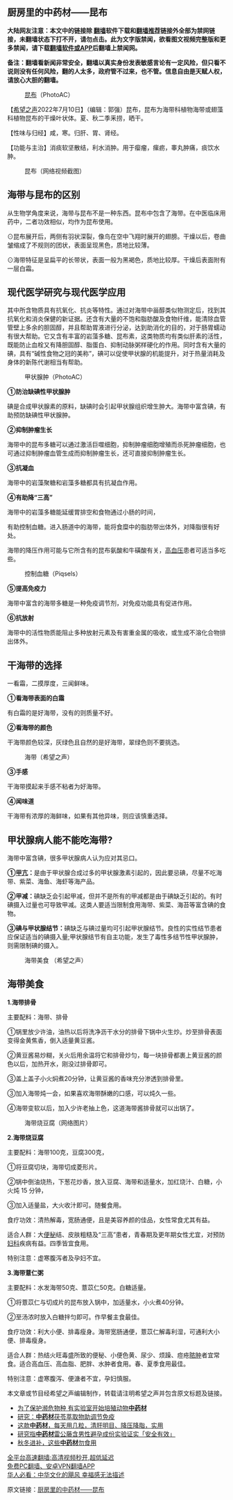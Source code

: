 <!-- 面包屑导航 --> <h2>厨房里的中药材——昆布</h2> <p class="notice"><b>大陆网友注意：本文中的链接除 <a href="https://github.com/bannedbook/fanqiang" >翻墙</a>软件下载和<a href="https://github.com/killgcd/justmysocks/blob/master/README.md">翻墙推荐</a>链接外全部为禁网链接，未翻墙状态下打不开，请勿点击。此为文字版禁闻，欲看图文视频完整版和更多禁闻，请下载<a href="https://github.com/bannedbook/fanqiang">翻墙软件或APP</a>后翻墙上禁闻网。</p><p>备注：翻墙看新闻非常安全，翻墙以真实身份发表敏感言论有一定风险，但只看不说则没有任何风险，翻的人太多，政府管不过来，也不管。信息自由是天赋人权，请放心大胆的翻墙。</b></p>  <div class="entry"> <figure><figcaption><a href="https://www.bannedbook.org/bnews/tag/%E6%98%86%E5%B8%83/" class="st_tag internal_tag" rel="tag" title="标签 昆布 下的日志">昆布</a>（PhotoAC）</figcaption></figure> <p>【<span class='wp_keywordlink_affiliate'><a href="https://www.soundofhope.org" title="希望之声" target="_blank">希望之声</a></span>2022年7月10日】（编辑：郭强）昆布，昆布为海带科植物海带或翅藻科植物昆布的干燥叶状体。夏、秋二季釆捞，晒干。</p> <p>【性味与归经】咸，寒。归肝、胃、肾经。</p> <p>【功能与主治】消痰软坚散结，利水消肿。用于瘿瘤，瘰疬，睾丸肿痛，痰饮水肿。</p> <figure><figcaption>昆布（网络视频截图）</figcaption></figure> <h2>海带与昆布的区别</h2> <p>从生物学角度来说，海带与昆布不是一种东西。昆布中包含了海带。在中医临床用药中，二者功效相似，均作为昆布使用。</p> <p>⊙昆布展开后，两侧有羽状深裂，像鸟在空中飞翔时展开的翅膀。干燥以后，卷曲皱缩成了不规则的团状，表面呈现黑色，质地比较薄。</p> <p>⊙海带特征是呈扁平的长带状，表面一般为黑褐色，质地比较厚。干燥后表面附有一层白霜。</p> <h2>现代医学研究与现代医学应用</h2> <p>其中所含物质具有抗氧化、抗炎等特性。通过对海带中甾醇类似物测定后，找到其抗氧化和消炎保健的新证据。还含有大量的不饱和脂肪酸及食物纤维，能清除血管管壁上多余的胆固醇，并且帮助胃液进行分泌，达到助消化的目的，对于肠胃蠕动有很大帮助。它又含有丰富的岩藻多糖、昆布素，这类物质均有类似肝素的活性，既能防止血栓又有降胆固醇、脂蛋白、抑制动脉粥样硬化的作用。同时含有大量的碘，具有“碱性食物之冠的美称”，碘可以促使甲状腺的机能提升，对于热量消耗及身体的新陈代谢相当有帮助。</p> <figure><figcaption>甲状腺肿（PhotoAC）</figcaption></figure> <p><strong>①防治缺碘性甲状腺肿</strong></p> <p>碘是合成甲状腺素的原料，缺碘时会引起甲状腺组织增生肿大。海带中富含碘，有助预防缺碘性甲状腺肿。</p> <p><strong>②抑制肿瘤生长</strong></p> <p>海带中的昆布多糖可以通过激活巨噬细胞，抑制肿瘤细胞增殖而杀死肿瘤细胞，也可通过抑制肿瘤血管生成而抑制肿瘤生长，还可直接抑制肿瘤生长。</p> <p><strong>③抗凝血</strong></p> <p>海带中的岩藻聚糖和岩藻多糖都具有抗凝血作用。</p> <p><strong>④有助降“三高”</strong></p>  <p>海带中的岩藻多糖能延缓胃排空和食物通过小肠的时间，</p> <p>有助控制血糖。进入肠道中的海带，能将食糜中的脂肪带出体外，对降脂很有好处。</p> <p>海带的降压作用可能与它所含有的昆布氨酸和牛磺酸有关，<a href="https://www.bannedbook.org/bnews/tag/%e9%ab%98%e8%a1%80%e5%8e%8b/" class="st_tag internal_tag" rel="tag" title="标签 高血压 下的日志">高血压</a>患者可适当多吃些。</p> <figure><figcaption>控制血糖（Piqsels）</figcaption></figure> <p><strong>⑤提高免疫力</strong></p> <p>海带中富含的海带多糖是一种免疫调节剂，对免疫功能具有促进作用。</p> <p><strong>⑥抗放射</strong></p> <p>海带中的活性物质能阻止多种放射元素及有害重金属的吸收，或生成不溶化合物排出体外。</p> <h2>干海带的选择</h2> <p>一看霜，二摸厚度，三闻鲜味。</p> <p><strong>①看海带表面的白霜</strong></p> <p>有白霜的是好海带，没有的则质量不好。</p> <p><strong>②看海带的颜色</strong></p> <p>干海带颜色较深，灰绿色且自然的是好海带，翠绿色则不要挑选。</p> <figure><figcaption>海带（希望之声）</figcaption></figure> <p><strong>③手感</strong></p> <p>干海带摸起来手感不粘者为好海带。</p>  <p><strong>④闻味道</strong></p> <p>干海带有浓厚的海鲜味，如果有其他异味，则应该慎重选择。</p> <h2>甲状腺病人能不能吃海带?</h2> <p>海带中富含碘，很多甲状腺病人认为应对其忌口。</p> <p><strong>①<a href="https://www.bannedbook.org/bnews/tag/%e7%94%b2%e4%ba%a2/" class="st_tag internal_tag" rel="tag" title="标签 甲亢 下的日志">甲亢</a>：</strong>是由于甲状腺合成过多的甲状腺激素引起的，因此要忌碘，尽量不吃海带、紫菜、海鱼、海虾等海产品。</p> <p><strong>②甲减：</strong>碘缺乏会引起甲减，但并不是所有的甲减都是由于碘缺乏引起的。有时碘摄入过量也可导致甲减。这类人要适当限制食用海带、紫菜、海苔等富含碘的食物。</p> <p><strong>③碘与甲状腺结节：</strong>碘缺乏与碘过量均可引起甲状腺结节。良性的实性结节患者应保证适当的碘摄入量;甲状腺结节有自主功能，发生了毒性多结节性甲状腺肿，则需限制碘的摄入。</p> <figure><figcaption>海带美食 （希望之声）</figcaption></figure> <h2>海带美食</h2> <p><strong>1.海带排骨</strong></p> <p>主要配料：海带、排骨</p> <p>①锅里放少许油，油热以后将洗净沥干水分的排骨下锅中火生炒。炒至排骨表面变得金黄焦香，倒入适量黄豆酱。</p> <p>②黄豆酱易炒糊，关火后用余温将它和排骨炒匀，每一块排骨都裹上黄豆酱的颜色以后，加热开水，刚没过排骨即可。</p> <p>③盖上盖子小火焖煮20分钟，让黄豆酱的香味充分渗透到排骨里。</p> <p>③加入海带炖一会，如果喜欢海带酥嫩的口感，可以炖久一些。</p> <p>④海带变软以后，加入少许老抽上色，这道海带酱排骨就可以出锅了。</p> <figure><figcaption>海带烧豆腐（网络图片）</figcaption></figure> <p><strong>2.海带烧豆腐</strong></p>  <p>主要配料：海带100克，豆腐300克，</p> <p>①将豆腐切块，海带切成菱形片。</p> <p>②锅中倒油烧热，下葱花炒香，放入豆腐、海带和适量水，加红烧汁、白糖，小火炖 15 分钟，</p> <p>③加入适量盐，大火收汁即可。随餐食用。</p> <p>食疗功效：清热解毒，宽肠通便，且是美容养颜的佳品，女性常食尤其有益。</p> <p>适合人群：大<a href="https://www.bannedbook.org/bnews/tag/%e4%be%bf%e7%a7%98/" class="st_tag internal_tag" rel="tag" title="标签 便秘 下的日志">便秘</a>结、皮肤粗糙及“三高”患者，青春期及更年期女性尤宜，对预防<a href="https://www.bannedbook.org/bnews/tag/%E5%A6%87%E7%A7%91/" class="st_tag internal_tag" rel="tag" title="标签 妇科 下的日志">妇科</a>疾病有益。四季皆宜食用。</p> <p>特别注意：虚寒腹泻者及孕妇不宜。</p> <p><strong>3.海带薏仁粥</strong></p> <p>主要配料：水发海带50克、薏苡仁50克。白糖适量。</p> <p>①将薏苡仁与切成片的昆布放入锅中，加适量水，小火煮40分钟。</p> <p>②至汤浓时放入白糖拌匀即可。作早餐主食最佳。</p> <p>食疗功效：利大小便、排毒瘦身。海带宽肠通便，薏苡仁解毒利湿，可通利大小便、排毒瘦身。</p> <p>适合人群：热结火旺毒盛所致的便秘、小便色黄、尿少、烦躁、痘疮<a href="https://www.bannedbook.org/bnews/tag/%e8%84%93%e8%82%bf/" class="st_tag internal_tag" rel="tag" title="标签 脓肿 下的日志">脓肿</a>者宜常食。适合高血压、高血脂、肥胖、水肿者食用。春、夏季食用最佳。</p> <p>特别注意：虚寒腹泻、便溏者不宜，孕妇慎服。</p>  <p>本文章或节目经希望之声编辑制作，转载请注明希望之声并包含原文标题及链接。 </p> <div id="taboola-mid-1"></div>  <ul class='op-related-articles' title='相关阅读'> <li><a href='https://www.bannedbook.org/bnews/headline/20211011/1636096.html' target='_blank'>为了保护濒危物种 有实验室开始培殖动物<b>中药材</b></a></li> <li><a href='https://www.bannedbook.org/bnews/comments/20210618/1569594.html' target='_blank'>研究：<b>中药材</b>茯苓萃取物助调节免疫</a></li> <li><a href='https://www.bannedbook.org/bnews/lifebaike/20210523/1552134.html' target='_blank'>这款<b>中药材</b>，每天用几粒，清肝明目、降压降脂，实用</a></li> <li><a href='https://www.bannedbook.org/bnews/baitai/20210228/1495668.html' target='_blank'>研究指<b>中药材</b>雷公藤含男性避孕成份实验证实「安全有效」</a></li> <li><a href='https://www.bannedbook.org/bnews/comments/20201106/1426775.html' target='_blank'>秋冬进补，这些<b>中药材</b>勿食用</a></li> </ul> <p class="texttj"> <a href="https://github.com/bannedbook/fanqiang/wiki/V2ray%E6%9C%BA%E5%9C%BA" target="_blank">全平台高速翻墙:高清视频秒开,超低延迟</a><br/> <a href="https://github.com/bannedbook/fanqiang/wiki/%E7%A6%81%E9%97%BB%E7%BD%91%E5%AE%89%E5%8D%93%E7%BF%BB%E5%A2%99%E6%96%B0%E9%97%BBAPP" target="_blank">免费PC翻墙、安卓VPN翻墙APP</a><br/> <a href="https://www.bannedbook.org/bnews/comments/20220220/1694796.html" target="_blank">华人必看：中华文化的飓风 幸福感无法描述</a> </p><p>原文链接：<a class="src_link"  href="https://www.soundofhope.org/post/635111" target="_blank">厨房里的中药材——昆布</a></p><a name='sharetosocial'></a>  <div style="margin-bottom:5px;padding-bottom:5px;clear:both"> <div id="archive-pix-1" class="banner-ads"> <!-- AuctionX Display platform tag START --> <div id="27602x728x90x621x_ADSLOT1" clicktrack="%%CLICK_URL_ESC%%"></div>  <!-- AuctionX Display platform tag END --> </div> <div id="archive-pix-2" class="banner-ads"> <!-- AuctionX Display platform tag START --> <div id="27556x300x250x621x_ADSLOT1" clicktrack="%%CLICK_URL_ESC%%" style="margin:0 auto;text-align:center"></div>  <!-- AuctionX Display platform tag END --> </div> </div>  <div id="archive-pix-1" class="banner-ads"> <!-- AuctionX Display platform tag START --> <div id="27603x728x90x621x_ADSLOT1" clicktrack="%%CLICK_URL_ESC%%"></div>  <!-- AuctionX Display platform tag END --> </div> </div><!--END ENTRY--> 